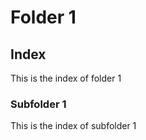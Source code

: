 # Folder 1
## Index
This is the index of folder 1

### Subfolder 1
This is the index of subfolder 1
 
